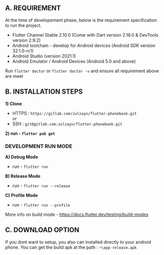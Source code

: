 ## A. REQUIREMENT
At the time of developement phase, below is the requirement specification to run the project.
- Flutter Channel Stable 2.10.0 (Come with Dart version 2.16.0 & DevTools version 2.9.2)
- Android toolchain - develop for Android devices (Android SDK version 32.1.0-rc1)
- Android Studio (version 2021.1)
- Android Emulator / Android Devices (Android 5.0 and above)

Run `flutter doctor` or `flutter doctor -v` and ensure all requirement above are meet

## B. INSTALLATION STEPS

**1) Clone**
- HTTPS : `https://gitlab.com/zulzayn/flutter-phonebook.git` 
<br> or
- SSH : `git@gitlab.com:zulzayn/flutter-phonebook.git`

**2) run - `flutter pub get`**


### DEVELOPMENT RUN MODE

**A) Debug Mode**
- run - `flutter run` 

**B) Release Mode** 
- run - `flutter run --release` 

**C) Profile Mode** 
- run - `flutter run --profile` 

More info on build mode - https://docs.flutter.dev/testing/build-modes

## C. DOWNLOAD OPTION

If you dont want to setup, you also can installed directly to your android phone. You can get the build apk at the path :
`~\app-release.apk`


